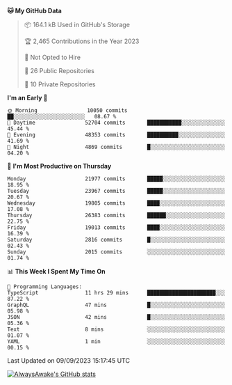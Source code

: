 <!--START_SECTION:waka-->
**🐱 My GitHub Data** 

> 📦 164.1 kB Used in GitHub's Storage 
 > 
> 🏆 2,465 Contributions in the Year 2023
 > 
> 🚫 Not Opted to Hire
 > 
> 📜 26 Public Repositories 
 > 
> 🔑 10 Private Repositories 
 > 
**I'm an Early 🐤** 

```text
🌞 Morning                10050 commits       ██░░░░░░░░░░░░░░░░░░░░░░░   08.67 % 
🌆 Daytime                52704 commits       ███████████░░░░░░░░░░░░░░   45.44 % 
🌃 Evening                48353 commits       ██████████░░░░░░░░░░░░░░░   41.69 % 
🌙 Night                  4869 commits        █░░░░░░░░░░░░░░░░░░░░░░░░   04.20 % 
```
📅 **I'm Most Productive on Thursday** 

```text
Monday                   21977 commits       █████░░░░░░░░░░░░░░░░░░░░   18.95 % 
Tuesday                  23967 commits       █████░░░░░░░░░░░░░░░░░░░░   20.67 % 
Wednesday                19805 commits       ████░░░░░░░░░░░░░░░░░░░░░   17.08 % 
Thursday                 26383 commits       ██████░░░░░░░░░░░░░░░░░░░   22.75 % 
Friday                   19013 commits       ████░░░░░░░░░░░░░░░░░░░░░   16.39 % 
Saturday                 2816 commits        █░░░░░░░░░░░░░░░░░░░░░░░░   02.43 % 
Sunday                   2015 commits        ░░░░░░░░░░░░░░░░░░░░░░░░░   01.74 % 
```


📊 **This Week I Spent My Time On** 

```text
💬 Programming Languages: 
TypeScript               11 hrs 29 mins      ██████████████████████░░░   87.22 % 
GraphQL                  47 mins             █░░░░░░░░░░░░░░░░░░░░░░░░   05.98 % 
JSON                     42 mins             █░░░░░░░░░░░░░░░░░░░░░░░░   05.36 % 
Text                     8 mins              ░░░░░░░░░░░░░░░░░░░░░░░░░   01.07 % 
YAML                     1 min               ░░░░░░░░░░░░░░░░░░░░░░░░░   00.15 % 
```


 Last Updated on 09/09/2023 15:17:45 UTC
<!--END_SECTION:waka-->

[![AlwaysAwake's GitHub stats](https://github-readme-stats.vercel.app/api?username=AlwaysAwake&show_icons=true&theme=github_dark&count_private=true)](https://github.com/AlwaysAwake/AlwaysAwake)
